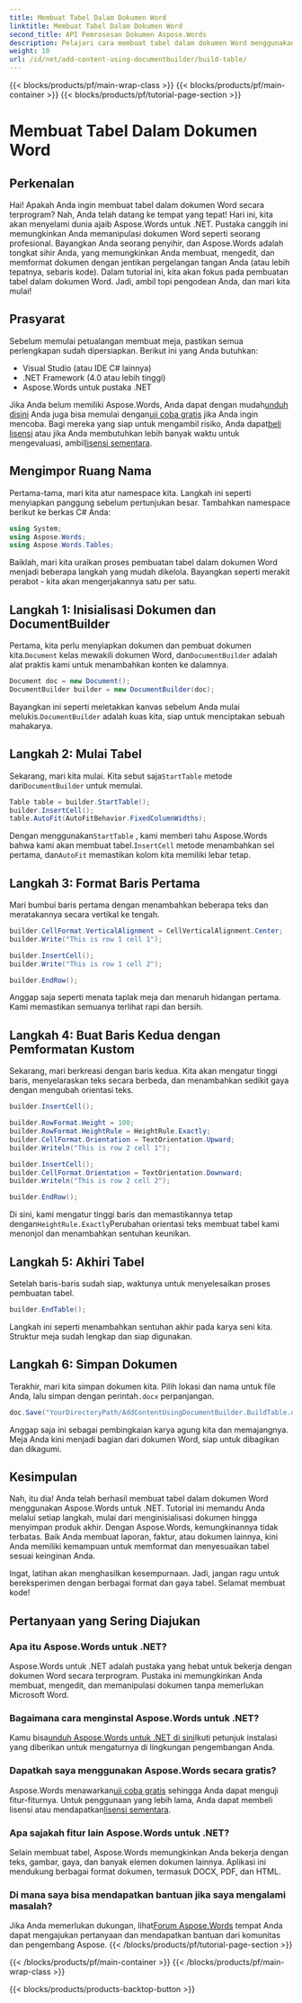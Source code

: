 ```yaml
---
title: Membuat Tabel Dalam Dokumen Word
linktitle: Membuat Tabel Dalam Dokumen Word
second_title: API Pemrosesan Dokumen Aspose.Words
description: Pelajari cara membuat tabel dalam dokumen Word menggunakan Aspose.Words for .NET dengan tutorial terperinci dan langkah demi langkah ini. Sempurna untuk pemula dan profesional.
weight: 10
url: /id/net/add-content-using-documentbuilder/build-table/
---
```


{{< blocks/products/pf/main-wrap-class >}}
{{< blocks/products/pf/main-container >}}
{{< blocks/products/pf/tutorial-page-section >}}

# Membuat Tabel Dalam Dokumen Word

## Perkenalan

Hai! Apakah Anda ingin membuat tabel dalam dokumen Word secara terprogram? Nah, Anda telah datang ke tempat yang tepat! Hari ini, kita akan menyelami dunia ajaib Aspose.Words untuk .NET. Pustaka canggih ini memungkinkan Anda memanipulasi dokumen Word seperti seorang profesional. Bayangkan Anda seorang penyihir, dan Aspose.Words adalah tongkat sihir Anda, yang memungkinkan Anda membuat, mengedit, dan memformat dokumen dengan jentikan pergelangan tangan Anda (atau lebih tepatnya, sebaris kode). Dalam tutorial ini, kita akan fokus pada pembuatan tabel dalam dokumen Word. Jadi, ambil topi pengodean Anda, dan mari kita mulai!

## Prasyarat

Sebelum memulai petualangan membuat meja, pastikan semua perlengkapan sudah dipersiapkan. Berikut ini yang Anda butuhkan:

- Visual Studio (atau IDE C# lainnya)
- .NET Framework (4.0 atau lebih tinggi)
- Aspose.Words untuk pustaka .NET

 Jika Anda belum memiliki Aspose.Words, Anda dapat dengan mudah[unduh disini](https://releases.aspose.com/words/net/) Anda juga bisa memulai dengan[uji coba gratis](https://releases.aspose.com/) jika Anda ingin mencoba. Bagi mereka yang siap untuk mengambil risiko, Anda dapat[beli lisensi](https://purchase.aspose.com/buy) atau jika Anda membutuhkan lebih banyak waktu untuk mengevaluasi, ambil[lisensi sementara](https://purchase.aspose.com/temporary-license/).

## Mengimpor Ruang Nama

Pertama-tama, mari kita atur namespace kita. Langkah ini seperti menyiapkan panggung sebelum pertunjukan besar. Tambahkan namespace berikut ke berkas C# Anda:

```csharp
using System;
using Aspose.Words;
using Aspose.Words.Tables;
```

Baiklah, mari kita uraikan proses pembuatan tabel dalam dokumen Word menjadi beberapa langkah yang mudah dikelola. Bayangkan seperti merakit perabot - kita akan mengerjakannya satu per satu.

## Langkah 1: Inisialisasi Dokumen dan DocumentBuilder

 Pertama, kita perlu menyiapkan dokumen dan pembuat dokumen kita.`Document` kelas mewakili dokumen Word, dan`DocumentBuilder` adalah alat praktis kami untuk menambahkan konten ke dalamnya.

```csharp
Document doc = new Document();
DocumentBuilder builder = new DocumentBuilder(doc);
```

 Bayangkan ini seperti meletakkan kanvas sebelum Anda mulai melukis.`DocumentBuilder` adalah kuas kita, siap untuk menciptakan sebuah mahakarya.

## Langkah 2: Mulai Tabel

 Sekarang, mari kita mulai. Kita sebut saja`StartTable` metode dari`DocumentBuilder` untuk memulai.

```csharp
Table table = builder.StartTable();
builder.InsertCell();
table.AutoFit(AutoFitBehavior.FixedColumnWidths);
```

 Dengan menggunakan`StartTable` , kami memberi tahu Aspose.Words bahwa kami akan membuat tabel.`InsertCell` metode menambahkan sel pertama, dan`AutoFit` memastikan kolom kita memiliki lebar tetap.

## Langkah 3: Format Baris Pertama

Mari bumbui baris pertama dengan menambahkan beberapa teks dan meratakannya secara vertikal ke tengah.

```csharp
builder.CellFormat.VerticalAlignment = CellVerticalAlignment.Center;
builder.Write("This is row 1 cell 1");

builder.InsertCell();
builder.Write("This is row 1 cell 2");

builder.EndRow();
```

Anggap saja seperti menata taplak meja dan menaruh hidangan pertama. Kami memastikan semuanya terlihat rapi dan bersih.

## Langkah 4: Buat Baris Kedua dengan Pemformatan Kustom

Sekarang, mari berkreasi dengan baris kedua. Kita akan mengatur tinggi baris, menyelaraskan teks secara berbeda, dan menambahkan sedikit gaya dengan mengubah orientasi teks.

```csharp
builder.InsertCell();

builder.RowFormat.Height = 100;
builder.RowFormat.HeightRule = HeightRule.Exactly;
builder.CellFormat.Orientation = TextOrientation.Upward;
builder.Writeln("This is row 2 cell 1");

builder.InsertCell();
builder.CellFormat.Orientation = TextOrientation.Downward;
builder.Writeln("This is row 2 cell 2");

builder.EndRow();
```

 Di sini, kami mengatur tinggi baris dan memastikannya tetap dengan`HeightRule.Exactly`Perubahan orientasi teks membuat tabel kami menonjol dan menambahkan sentuhan keunikan.

## Langkah 5: Akhiri Tabel

Setelah baris-baris sudah siap, waktunya untuk menyelesaikan proses pembuatan tabel.

```csharp
builder.EndTable();
```

Langkah ini seperti menambahkan sentuhan akhir pada karya seni kita. Struktur meja sudah lengkap dan siap digunakan.

## Langkah 6: Simpan Dokumen

 Terakhir, mari kita simpan dokumen kita. Pilih lokasi dan nama untuk file Anda, lalu simpan dengan perintah`.docx` perpanjangan.

```csharp
doc.Save("YourDirectoryPath/AddContentUsingDocumentBuilder.BuildTable.docx");
```

Anggap saja ini sebagai pembingkaian karya agung kita dan memajangnya. Meja Anda kini menjadi bagian dari dokumen Word, siap untuk dibagikan dan dikagumi.

## Kesimpulan

Nah, itu dia! Anda telah berhasil membuat tabel dalam dokumen Word menggunakan Aspose.Words untuk .NET. Tutorial ini memandu Anda melalui setiap langkah, mulai dari menginisialisasi dokumen hingga menyimpan produk akhir. Dengan Aspose.Words, kemungkinannya tidak terbatas. Baik Anda membuat laporan, faktur, atau dokumen lainnya, kini Anda memiliki kemampuan untuk memformat dan menyesuaikan tabel sesuai keinginan Anda.

Ingat, latihan akan menghasilkan kesempurnaan. Jadi, jangan ragu untuk bereksperimen dengan berbagai format dan gaya tabel. Selamat membuat kode!

## Pertanyaan yang Sering Diajukan

### Apa itu Aspose.Words untuk .NET?
Aspose.Words untuk .NET adalah pustaka yang hebat untuk bekerja dengan dokumen Word secara terprogram. Pustaka ini memungkinkan Anda membuat, mengedit, dan memanipulasi dokumen tanpa memerlukan Microsoft Word.

### Bagaimana cara menginstal Aspose.Words untuk .NET?
 Kamu bisa[unduh Aspose.Words untuk .NET di sini](https://releases.aspose.com/words/net/)Ikuti petunjuk instalasi yang diberikan untuk mengaturnya di lingkungan pengembangan Anda.

### Dapatkah saya menggunakan Aspose.Words secara gratis?
 Aspose.Words menawarkan[uji coba gratis](https://releases.aspose.com/) sehingga Anda dapat menguji fitur-fiturnya. Untuk penggunaan yang lebih lama, Anda dapat membeli lisensi atau mendapatkan[lisensi sementara](https://purchase.aspose.com/temporary-license/).

### Apa sajakah fitur lain Aspose.Words untuk .NET?
Selain membuat tabel, Aspose.Words memungkinkan Anda bekerja dengan teks, gambar, gaya, dan banyak elemen dokumen lainnya. Aplikasi ini mendukung berbagai format dokumen, termasuk DOCX, PDF, dan HTML.

### Di mana saya bisa mendapatkan bantuan jika saya mengalami masalah?
 Jika Anda memerlukan dukungan, lihat[Forum Aspose.Words](https://forum.aspose.com/c/words/8) tempat Anda dapat mengajukan pertanyaan dan mendapatkan bantuan dari komunitas dan pengembang Aspose.
{{< /blocks/products/pf/tutorial-page-section >}}

{{< /blocks/products/pf/main-container >}}
{{< /blocks/products/pf/main-wrap-class >}}

{{< blocks/products/products-backtop-button >}}
